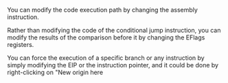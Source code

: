 You can modify the code execution path by changing the assembly instruction.

Rather than modifying the code of the conditional jump instruction, you can modify the results of the comparison before it by changing the EFlags registers.

You can force the execution of a specific branch or any instruction by simply modifying the EIP or the instruction pointer, and it could be done by right-clicking on "New origin here
